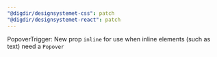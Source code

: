 ```yaml
---
"@digdir/designsystemet-css": patch
"@digdir/designsystemet-react": patch
---
```


PopoverTrigger: New prop `inline` for use when inline elements (such as text) need a `Popover`
